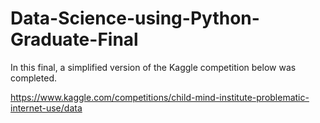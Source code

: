 # Data-Science-using-Python-Graduate-Final

In this final, a simplified version of the Kaggle competition below was completed.

https://www.kaggle.com/competitions/child-mind-institute-problematic-internet-use/data
